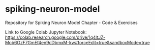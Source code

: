 # spiking-neuron-model
Repository for Spiking Neuron Model Chapter - Code &amp; Exercises

Link to Google Colab Jupyter Notebook: https://colab.research.google.com/drive/1q4ltJZ-Mob6OzF7GmEf4en9cDbmxM-kw#forceEdit=true&sandboxMode=true

